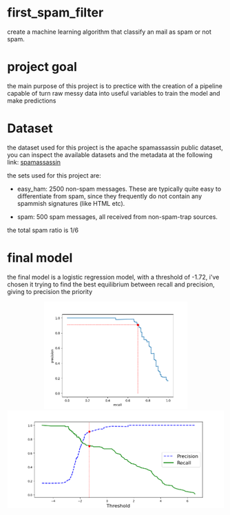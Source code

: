 # first_spam_filter
create a machine learning algorithm that classify an mail as spam or not spam.
# project goal
the main purpose of this project is to prectice with the creation of a pipeline capable of turn raw messy data into useful variables to train the model and make predictions
# Dataset
the dataset used for this project is the apache spamassassin public dataset, you can inspect the available datasets and the metadata at the following link: [spamassassin](https://spamassassin.apache.org/old/publiccorpus/)

the sets used for this project are:
- easy_ham: 2500 non-spam messages.  These are typically quite easy to differentiate from spam, since they frequently do not contain any spammish signatures (like HTML etc).

- spam: 500 spam messages, all received from non-spam-trap sources.

the total spam ratio is 1/6
# final model
the final model is a logistic regression model, with a threshold of -1.72, i've chosen it trying to find the best equilibrium between recall and precision, giving to precision the priority
<p align="middle">
  <img src="images/recall_prec.png" alt="esample" width="333"/>
  <img src="images/recall_prec_th.png" alt="esample" width="547"/>
</p>

